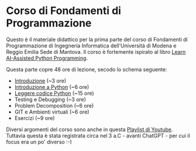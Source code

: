 # Corso di Fondamenti di Programmazione

Questo è il materiale didattico per la prima parte del corso di Fondamenti di Programmazione di Ingegneria Informatica dell'Università di Modena e Reggio Emilia Sede di Mantova.
Il corso è fortemente ispirato al libro  [Learn AI-Assisted Python Programming](https://www.manning.com/books/learn-ai-assisted-python-programming-second-edition).

Questa parte copre 48 ore di lezione, secodo lo schema seguente:

* [Introduzione](slides/01.%20Introduzione.pdf) (~3 ore)
* [Introduzione a Python](slides/02.%20Python%20Intro.pdf) (~6 ore)
* [Leggere codice Python](./read_python.ipynb) (~15 ore)
* Testing e Debugging (~3 ore)
* Problem Decomposition (~6 ore)
* GIT e Ambienti virtuali (~6 ore)
* Esercizi (~9 ore)

Diversi argomenti del corso sono anche in questa [Playlist di Youtube](https://www.youtube.com/playlist?list=PLq7ZLL2vUuRsuWFMwOShNzno2PdjQbIGI).
Tuttavia questa è stata registrata circa nel 3 a.C  - avanti ChatGPT - per cui il focus era un po' diverso :-)





